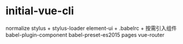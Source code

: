 # initial-vue-cli
normalize
stylus + stylus-loader
element-ui + .babelrc + 按需引入组件
babel-plugin-component
babel-preset-es2015
pages
vue-router
